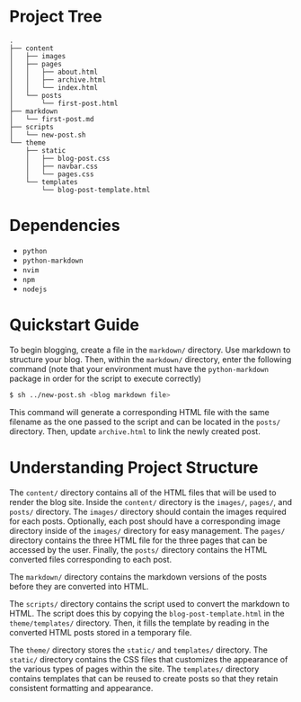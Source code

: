# Project Tree

```
.
├── content
│   ├── images
│   ├── pages
│   │   ├── about.html
│   │   ├── archive.html
│   │   └── index.html
│   └── posts
│       └── first-post.html
├── markdown
│   └── first-post.md
├── scripts
│   └── new-post.sh
└── theme
    ├── static
    │   ├── blog-post.css
    │   ├── navbar.css
    │   └── pages.css
    └── templates
        └── blog-post-template.html
```

# Dependencies

* `python`
* `python-markdown`
* `nvim`
* `npm`
* `nodejs`

# Quickstart Guide

To begin blogging, create a file in the `markdown/` directory. Use markdown to
structure your blog. Then, within the `markdown/` directory, enter the
following command (note that your environment must have the `python-markdown`
package in order for the script to execute correctly)

```sh
$ sh ../new-post.sh <blog markdown file>
```

This command will generate a corresponding HTML file with the same filename as
the one passed to the script and can be located in the `posts/` directory. Then,
update `archive.html` to link the newly created post.

# Understanding Project Structure

The `content/` directory contains all of the HTML files that will be used to
render the blog site. Inside the `content/` directory is the `images/`, `pages/`,
and `posts/` directory. The `images/` directory should contain the images
required for each posts. Optionally, each post should have a corresponding image
directory inside of the `images/` directory for easy management. The `pages/`
directory contains the three HTML file for the three pages that can be accessed
by the user. Finally, the `posts/` directory contains the HTML converted files
corresponding to each post.

The `markdown/` directory contains the markdown versions of the posts before
they are converted into HTML.

The `scripts/` directory contains the script used to convert the markdown to
HTML. The script does this by copying the `blog-post-template.html` in the
`theme/templates/` directory. Then, it fills the template by reading in the
converted HTML posts stored in a temporary file.

The `theme/` directory stores the `static/` and `templates/` directory. The
`static/` directory contains the CSS files that customizes the appearance of
the various types of pages within the site. The `templates/` directory contains
templates that can be reused to create posts so that they retain consistent
formatting and appearance.

